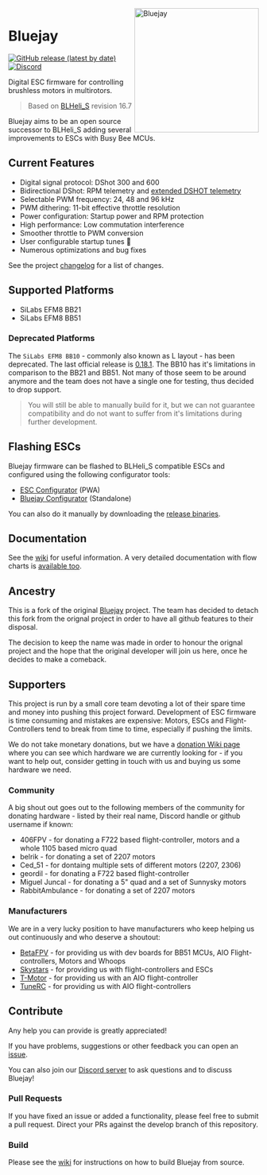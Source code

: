 <img align="right" src="bluejay.svg" alt="Bluejay" width="250">

# Bluejay

[![GitHub release (latest by date)](https://img.shields.io/github/downloads/bird-sanctuary/bluejay/latest/total?style=for-the-badge)](https://github.com/bird-sanctuary/bluejay/releases/latest)
[![Discord](https://img.shields.io/discord/822952715944460368?color=7289da&label=Discord&logo=discord&logoColor=white&style=for-the-badge)](https://discord.gg/ddyzguPB5t)

Digital ESC firmware for controlling brushless motors in multirotors.

> Based on [BLHeli_S](https://github.com/bitdump/BLHeli) revision 16.7

Bluejay aims to be an open source successor to BLHeli_S adding several improvements to ESCs with Busy Bee MCUs.

## Current Features

- Digital signal protocol: DShot 300 and 600
- Bidirectional DShot: RPM telemetry and [extended DSHOT telemetry](https://github.com/bird-sanctuary/extended-dshot-telemetry)
- Selectable PWM frequency: 24, 48 and 96 kHz
- PWM dithering: 11-bit effective throttle resolution
- Power configuration: Startup power and RPM protection
- High performance: Low commutation interference
- Smoother throttle to PWM conversion
- User configurable startup tunes :musical_note:
- Numerous optimizations and bug fixes

See the project [changelog](CHANGELOG.md) for a list of changes.

## Supported Platforms
- SiLabs EFM8 BB21
- SiLabs EFM8 BB51

### Deprecated Platforms
The `SiLabs EFM8 BB10` - commonly also known as L layout - has been deprecated. The last official release is [0.18.1](https://github.com/bird-sanctuary/bluejay/releases/tag/v0.18.1). The BB10 has it's limitations in comparison to the BB21 and BB51. Not many of those seem to be around anymore and the team does not have a single one for testing, thus decided to drop support.

> You will still be able to manually build for it, but we can not guarantee compatibility and do not want to suffer from it's limitations during further development.

## Flashing ESCs
Bluejay firmware can be flashed to BLHeli_S compatible ESCs and configured using the following configurator tools:

- [ESC Configurator](https://esc-configurator.com/) (PWA)
- [Bluejay Configurator](https://github.com/mathiasvr/bluejay-configurator/releases) (Standalone)

You can also do it manually by downloading the [release binaries](https://github.com/bird-sanctuary/bluejay/wiki/Release-binaries).

## Documentation
See the [wiki](https://github.com/bird-sanctuary/bluejay/wiki) for useful information. A very detailed documentation with flow charts is [available too](https://github.com/bird-sanctuary/bluejay-documentation).

## Ancestry
This is a fork of the original [Bluejay](https://github.com/mathiasvr/bluejay) project. The team has decided to detach this fork from the orignal project in order to have all github features to their disposal.

The decision to keep the name was made in order to honour the orignal project and the hope that the original developer will join us here, once he decides to make a comeback.

## Supporters
This project is run by a small core team devoting a lot of their spare time and money into pushing this project forward. Development of ESC firmware is time consuming and mistakes are expensive: Motors, ESCs and Flight-Controllers tend to break from time to time, especially if pushing the limits.

We do not take monetary donations, but we have a [donation Wiki page](https://github.com/bird-sanctuary/bluejay/wiki/Donations) where you can see which hardware we are currently looking for - if you want to help out, consider getting in touch with us and buying us some hardware we need.

### Community
A big shout out goes out to the following members of the community for donating hardware - listed by their real name, Discord handle or github username if known:

* 406FPV - for donating a F722 based flight-controller, motors and a whole 1105 based micro quad
* belrik - for donating a set of 2207 motors
* Ced_51 - for dontaing multiple sets of different motors (2207, 2306)
* geordil - for donating a F722 based flight-controller
* Miguel Juncal - for donating a 5" quad and a set of Sunnysky motors
* RabbitAmbulance - for donating a set of 2207 motors

### Manufacturers
We are in a very lucky position to have manufacturers who keep helping us out continuously and who deserve a shoutout:

* [BetaFPV](https://betafpv.com/) - for providing us with dev boards for BB51 MCUs, AIO Flight-controllers, Motors and Whoops
* [Skystars](https://skystars-rc.com/) - for providing us with flight-controllers and ESCs
* [T-Motor](https://tmotorhobby.com/) - for providing us with an AIO flight-controller
* [TuneRC](https://www.tunerc.com/) - for providing us with AIO flight-controllers

## Contribute
Any help you can provide is greatly appreciated!

If you have problems, suggestions or other feedback you can open an [issue](https://github.com/bird-sanctuary/bluejay/issues).

You can also join our [Discord server](https://discord.gg/ddyzguPB5t) to ask questions and to discuss Bluejay!

### Pull Requests
If you have fixed an issue or added a functionality, please feel free to submit a pull request. Direct your PRs against the develop branch of this repository.

### Build
Please see the [wiki](https://github.com/bird-sanctuary/bluejay/wiki/Building-from-source) for instructions on how to build Bluejay from source.
